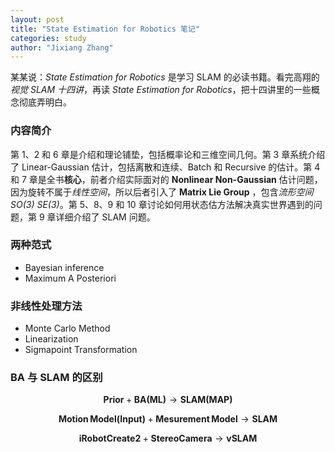 ```yaml
---
layout: post
title: "State Estimation for Robotics 笔记"
categories: study
author: "Jixiang Zhang"
---
```


某某说：*State Estimation for Robotics* 是学习 SLAM 的必读书籍。看完高翔的 *视觉 SLAM 十四讲*，再读 *State Estimation for Robotics*，把十四讲里的一些概念彻底弄明白。

### 内容简介

第 1、2 和 6 章是介绍和理论铺垫，包括概率论和三维空间几何。第 3 章系统介绍了 Linear-Gaussian 估计，包括离散和连续、Batch 和 Recursive 的估计。第 4 和 7 章是全书**核心**，前者介绍实际面对的 **Nonlinear Non-Gaussian** 估计问题，因为旋转不属于*线性空间*，所以后者引入了 **Matrix Lie Group** ，包含*流形空间 SO(3) SE(3)*。第 5、8、9 和 10 章讨论如何用状态估方法解决真实世界遇到的问题，第 9 章详细介绍了 SLAM 问题。

### 两种范式

- Bayesian inference
- Maximum A Posteriori

### 非线性处理方法

- Monte Carlo Method
- Linearization
- Sigmapoint Transformation

### BA 与 SLAM 的区别

$$
\mathbf{Prior} + \mathbf{BA ( ML )} \to \mathbf{SLAM ( MAP )}
$$

$$
\mathbf{Motion\,Model(Input)} + \mathbf{Mesurement\,Model} \to \mathbf{SLAM}
$$

$$
\mathbf{iRobot Create 2} + \mathbf{Stereo Camera} \to \mathbf{vSLAM}
$$

